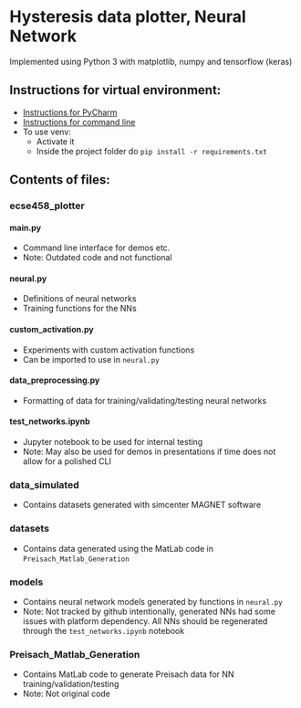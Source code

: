# Hysteresis data plotter, Neural Network
Implemented using Python 3 with matplotlib, numpy and tensorflow (keras)

## Instructions for virtual environment:
- [Instructions for PyCharm](https://www.jetbrains.com/help/pycharm/creating-virtual-environment.html#python_create_virtual_env)
- [Instructions for command line](https://docs.python.org/3/library/venv.html)
- To use venv: 
  - Activate it 
  - Inside the project folder do `pip install -r requirements.txt`

## Contents of files:
### ecse458_plotter
#### main.py
- Command line interface for demos etc.
- Note: Outdated code and not functional
#### neural.py
- Definitions of neural networks
- Training functions for the NNs
#### custom_activation.py
- Experiments with custom activation functions
- Can be imported to use in `neural.py`
#### data_preprocessing.py
- Formatting of data for training/validating/testing neural networks
#### test_networks.ipynb
- Jupyter notebook to be used for internal testing
- Note: May also be used for demos in presentations if time does not allow for a polished CLI
### data_simulated
- Contains datasets generated with simcenter MAGNET software
### datasets
- Contains data generated using the MatLab code in `Preisach_Matlab_Generation`
### models
- Contains neural network models generated by functions in `neural.py`
- Note: Not tracked by github intentionally, generated NNs had some issues with platform dependency. All NNs should be regenerated through the `test_networks.ipynb` notebook
### Preisach_Matlab_Generation
- Contains MatLab code to generate Preisach data for NN training/validation/testing
- Note: Not original code
